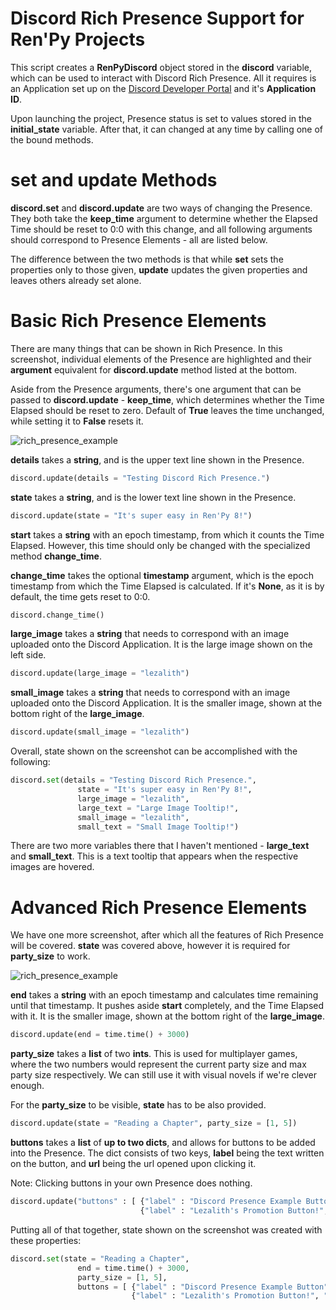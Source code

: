 # Discord Rich Presence Support for Ren'Py Projects
This script creates a **RenPyDiscord** object stored in the **discord** variable, which can be used to interact with Discord Rich Presence. All it requires is an Application set up on the [Discord Developer Portal](https://discord.com/developers) and it's **Application ID**.

Upon launching the project, Presence status is set to values stored in the **initial_state** variable. After that, it can changed at any time by calling one of the bound methods.

# set and update Methods
**discord.set** and **discord.update** are two ways of changing the Presence. They both take the **keep_time** argument to determine whether the Elapsed Time should be reset to 0:0 with this change, and all following arguments should correspond to Presence Elements - all are listed below.

The difference between the two methods is that while **set** sets the properties only to those given, **update** updates the given properties and leaves others already set alone.

# Basic Rich Presence Elements
There are many things that can be shown in Rich Presence. In this screenshot, individual elements of the Presence are highlighted and their **argument** equivalent for **discord.update** method listed at the bottom.

Aside from the Presence arguments, there's one argument that can be passed to **discord.update** - **keep_time**, which determines whether the Time Elapsed should be reset to zero. Default of **True** leaves the time unchanged, while setting it to **False** resets it.

![rich_presence_example](https://user-images.githubusercontent.com/56970124/190881237-3f1e0b72-d954-4af2-8a93-a35e59bdf51e.png)

**details** takes a **string**, and is the upper text line shown in the Presence.
```py
discord.update(details = "Testing Discord Rich Presence.")
```

**state** takes a **string**, and is the lower text line shown in the Presence.
```py
discord.update(state = "It's super easy in Ren'Py 8!")
```

**start** takes a **string** with an epoch timestamp, from which it counts the Time Elapsed. However, this time should only be changed with the specialized method **change_time**.

**change_time** takes the optional **timestamp** argument, which is the epoch timestamp from which the Time Elapsed is calculated. If it's **None**, as it is by default, the time gets reset to 0:0.
```py
discord.change_time()
```

**large_image** takes a **string** that needs to correspond with an image uploaded onto the Discord Application.
It is the large image shown on the left side.
```py
discord.update(large_image = "lezalith")
```

**small_image** takes a **string** that needs to correspond with an image uploaded onto the Discord Application.
It is the smaller image, shown at the bottom right of the **large_image**.
```py
discord.update(small_image = "lezalith")
```

Overall, state shown on the screenshot can be accomplished with the following:
```py
discord.set(details = "Testing Discord Rich Presence.",
               state = "It's super easy in Ren'Py 8!",
               large_image = "lezalith",
               large_text = "Large Image Tooltip!",
               small_image = "lezalith",
               small_text = "Small Image Tooltip!")
```

There are two more variables there that I haven't mentioned - **large_text** and **small_text**. This is a text tooltip that appears when the respective images are hovered.

# Advanced Rich Presence Elements
We have one more screenshot, after which all the features of Rich Presence will be covered. **state** was covered above, however it is required for **party_size** to work.

![rich_presence_example](https://user-images.githubusercontent.com/56970124/190882416-25642658-8823-4d05-8dd9-ee9f9e6d62bf.png)

**end** takes a **string** with an epoch timestamp and calculates time remaining until that timestamp. It pushes aside **start** completely, and the Time Elapsed with it.
It is the smaller image, shown at the bottom right of the **large_image**.
```py
discord.update(end = time.time() + 3000)
```

**party_size** takes a **list** of two **ints**. This is used for multiplayer games, where the two numbers would represent the current party size and max party size respectively. We can still use it with visual novels if we're clever enough.

For the **party_size** to be visible, **state** has to be also provided.
```py
discord.update(state = "Reading a Chapter", party_size = [1, 5])
```

**buttons** takes a **list** of **up to two dicts**, and allows for buttons to be added into the Presence. The dict consists of two keys, **label** being the text written on the button, and **url** being the url opened upon clicking it. 

Note: Clicking buttons in your own Presence does nothing.

```py
discord.update("buttons" : [ {"label" : "Discord Presence Example Button", "url" : "https://github.com/Lezalith/RenPy_Discord_Presence"},
                             {"label" : "Lezalith's Promotion Button!", "url" : "https://www.lezcave.com"}])
```

Putting all of that together, state shown on the screenshot was created with these properties:
```py
discord.set(state = "Reading a Chapter",
               end = time.time() + 3000,
               party_size = [1, 5],
               buttons = [ {"label" : "Discord Presence Example Button", "url" : "https://github.com/Lezalith/RenPy_Discord_Presence"},
                           {"label" : "Lezalith's Promotion Button!", "url" : "https://www.lezcave.com"}])
```

